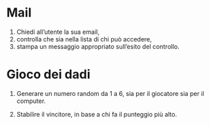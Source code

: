 # Mail
1. Chiedi all’utente la sua email,
2. controlla che sia nella lista di chi può accedere,
3. stampa un messaggio appropriato sull’esito del controllo.

# Gioco dei dadi
1. 
    Generare un numero random da 1 a 6, sia per il giocatore sia per il computer.
    
2.  Stabilire il vincitore, in base a chi fa il punteggio più alto.
